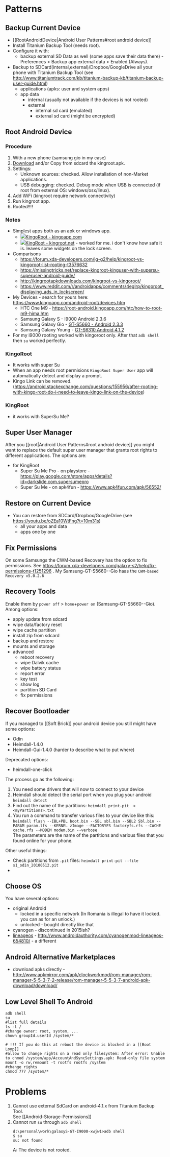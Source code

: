 # Patterns
## Backup Current Device
- [[RootAndroidDevice|Android User Patterns#root android device]]
- Install Titanium Backup Tool (needs root).
- Configure it with:
  - backup external SD Data as well (some apps save their data there) - Preferences > Backup app external data > Enabled (Always).
- Backup to SDCard(internal,external)/Dropbox/GoogleDrive all your phone with Titanium Backup Tool (see http://www.titaniumtrack.com/kb/titanium-backup-kb/titanium-backup-user-guide.html)
  - applications (apks: user and system apps)
  - app data
    - internal (usually not available if the devices is not rooted)
    - external
      - internal sd card (emulated)
      - external sd card (might be encrypted)

## Root Android Device
### Procedure
1. With a new phone (samsung gio in my case)
2. [Download](http://kingroot.net/) and/or Copy from sdcard the kingroot.apk.
3. Settings:
   - Unknown sources: checked. Allow installation of non-Market applications.
   - USB debugging: checked. Debug mode when USB is connected (if root from external OS: windows/osx/linux).
4. Add WiFi (kingroot require network connectivity)
5. Run kingroot app.
6. Rooted!!!!

### Notes 
- Simplest apps both as an apk or windows app.
  - ![](https://www.kingoapp.com/static/images/favicon.ico)[KingoRoot - kingoapp.com](https://www.kingoapp.com)
  - ![](https://kingroot.net/inc/uploads/2016/08/KingRoot-Logo.png)[KingRoot - kingroot.net](http://kingroot.net/) - worked for me. i don't know how safe it is. leaves some widgets on the lock screen.
- Comparisons
  - https://forum.xda-developers.com/lg-g2/help/kingroot-vs-kingoroot-list-rooting-t3576632
  - https://missingtricks.net/replace-kingroot-kinguser-with-supersu-superuser-android-guide/
  - http://kingrootapkdownloads.com/kingroot-vs-kingoroot/
  - https://www.reddit.com/r/androidapps/comments/4eglrp/kingoroot_displaying_ads_in_lockscreen/
- My Devices - search for yours here: https://www.kingoapp.com/android-root/devices.htm
  - HTC One M9 - https://root-android.kingoapp.com/htc/how-to-root-m9-hima.htm
  - Samsung Galaxy S - I9000 Android 2.3.6
  - Samsung Galaxy Gio - [GT-S5660 - Android 2.3.3](http://www.gsmarena.com/samsung_galaxy_gio_s5660-3741.php)
  - Samsung Galaxy Young - [GT-S6310 Android 4.1.2](http://www.gsmarena.com/samsung_galaxy_young_s6310-5280.php)
- For my i9000 rooting worked with kingoroot only. After that `adb shell` then `su` worked perfectly.
### KingoRoot
- It works with super Su
- When an app needs root permisions `KingoRoot Super User` app will automatically detect and display a prompt.
- Kingo Link can be removed. (https://android.stackexchange.com/questions/155956/after-rooting-with-kingo-root-do-i-need-to-leave-kingo-link-on-the-device)
### KingRoot
- it works with SuperSu Me?

## Super User Manager
After you [[root|Android User Patterns#root android device]] you might want to replace the default super user manager that grants root rights to different applications.
The options are:
- for KingRoot
  - Super Su Me Pro - on playstore - https://play.google.com/store/apps/details?id=darkslide.com.supersumepro
  - Super Su Me - on apk4fun - https://www.apk4fun.com/apk/56552/

## Restore on Current Device
- You can restore from SDCard/Dropbox/GoogleDrive (see https://youtu.be/oZEa10WtFng?t=10m31s)
  - all your apps and data
  - apps one by one

## Fix Permissions
On some Samsungs the CWM-based Recovery has the option to fix permissions. See https://forum.xda-developers.com/galaxy-s2/help/fix-permissions-t1251296 .
My Samsung-GT-S5660--Gio haas the `CWM-based Recovery v5.0.2.6`

## Recovery Tools
Enable them by `power off` > `home`+`power on` (Samsung-GT-S5660--Gio).
Among options:
- apply update from sdcard
- wipe data/factory reset
- wipe cache partition
- install zip from sdcard
- backup and restore
- mounts and storage
- advanced
  - reboot recovery
  - wipe Dalvik cache
  - wipe battery status
  - report error
  - key test
  - show log
  - partition SD Card
  - fix permissions

## Recover Bootloader
If you managed to [[Soft Brick]] your android device you still might have some options:
- Odin
- Heimdall-1.4.0
- Heimdall-Gui-1.4.0 (harder to describe what to put where)

Deprecated options:
- heimdall-one-click

The process go as the following:
1. You need some drivers that will now to connect to your device
2. Heimdall should detect the serial port when you plug your android  
   `heimdall detect`
3. Find out the name of the partitions:
   `heimdall print-pit  > <myPartitions>.txt`
4. You run a command to transfer various files to your device like this:  
   `heimdall flash --IBL+PBL boot.bin --SBL sbl.bin --SBL2 Sbl.bin --PARAM param.lfs --KERNEL zImage --FACTORYFS factoryfs.rfs --CACHE cache.rfs --MODEM modem.bin --verbose`  
   The parameters are the name of the partitions and various files that you found online for your phone.

Other useful things:
- Check partitions from `.pit` files:
  `heimdall print-pit --file s1_odin_20100512.pit`
- 

## Choose OS
You have several options:
- original Android
  - locked in a specific network (In Romania is illegal to have it locked. you can as for an unlock.)
  - unlocked - bought directly like that
- cyanogen - discontinued in 2015ish?
- [lineageos](https://lineageos.org/) - http://www.androidauthority.com/cyanogenmod-lineageos-654810/ - a different 

## Android Alternative Marketplaces
- download apks directly - http://www.apkmirror.com/apk/clockworkmod/rom-manager/rom-manager-5-5-3-7-2-release/rom-manager-5-5-3-7-android-apk-download/download/

## Low Level Shell To Android
```
adb shell
su
#list full details
ls -l /
#change owner: root, system, ...
chown groupId.userId /system/*

# !!! If you do this at reboot the device is blocked in a [[Boot Loop]]
#allow to change rights on a read only filesystem: After error: Unable to chmod /system/app/AccountAndSyncSettings.apk: Read-only file system
mount -o rw,remount -t rootfs rootfs /system
#change rights
chmod 777 /system/*

```

# Problems
1. Cannot use external SdCard on android-4.1.x from Titanium Backup Tool.  
   See [[Android-Storage-Permissions]]
2. Cannot run `su` through `adb shell`
   ```
   d:\personal\work\galaxyS-GT-I9000-xwjw1>adb shell
   $ su
   su: not found
   ```
   A: The device is not rooted.